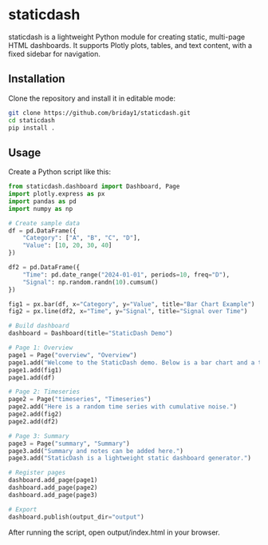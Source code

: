 # staticdash 

staticdash is a lightweight Python module for creating static, multi-page HTML dashboards. It supports Plotly plots, tables, and text content, with a fixed sidebar for navigation.

## Installation

Clone the repository and install it in editable mode:

```bash
git clone https://github.com/briday1/staticdash.git 
cd staticdash
pip install .
```

## Usage

Create a Python script like this:

```python
from staticdash.dashboard import Dashboard, Page
import plotly.express as px
import pandas as pd
import numpy as np

# Create sample data
df = pd.DataFrame({
    "Category": ["A", "B", "C", "D"],
    "Value": [10, 20, 30, 40]
})

df2 = pd.DataFrame({
    "Time": pd.date_range("2024-01-01", periods=10, freq="D"),
    "Signal": np.random.randn(10).cumsum()
})

fig1 = px.bar(df, x="Category", y="Value", title="Bar Chart Example")
fig2 = px.line(df2, x="Time", y="Signal", title="Signal over Time")

# Build dashboard
dashboard = Dashboard(title="StaticDash Demo")

# Page 1: Overview
page1 = Page("overview", "Overview")
page1.add("Welcome to the StaticDash demo. Below is a bar chart and a table.")
page1.add(fig1)
page1.add(df)

# Page 2: Timeseries
page2 = Page("timeseries", "Timeseries")
page2.add("Here is a random time series with cumulative noise.")
page2.add(fig2)
page2.add(df2)

# Page 3: Summary
page3 = Page("summary", "Summary")
page3.add("Summary and notes can be added here.")
page3.add("StaticDash is a lightweight static dashboard generator.")

# Register pages
dashboard.add_page(page1)
dashboard.add_page(page2)
dashboard.add_page(page3)

# Export
dashboard.publish(output_dir="output")
```

After running the script, open output/index.html in your browser.